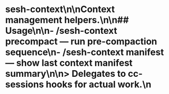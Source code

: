 # sesh-context\n\nContext management helpers.\n\n## Usage\n\n- /sesh-context precompact — run pre-compaction sequence\n- /sesh-context manifest — show last context manifest summary\n\n> Delegates to cc-sessions hooks for actual work.\n